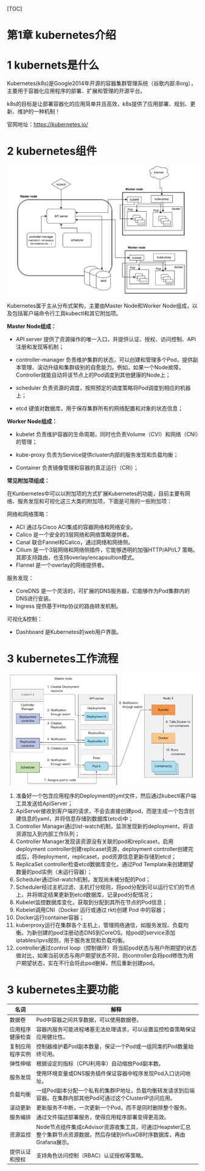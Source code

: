 [TOC]



# 第1章 kubernetes介绍

# 1  kubernets是什么
Kubernetes(k8s)是Google2014年开源的容器集群管理系统（谷歌内部:Borg），主要用于容器化应用程序的部署、扩展和管理的开源平台。

k8s的目标是让部署容器化的应用简单并且高效，k8s提供了应用部署、规划、更新、维护的一种机制！

官网地址：<https://kubernetes.io/>



# 2 kubernetes组件

![1465170-20190403102521028-1937176408](assets/1465170-20190403102521028-1937176408.png)

Kubernetes属于主从分布式架构，主要由Master Node和Worker Node组成，以及包括客户端命令行工具kubectl和其它附加项。

**Master Node组成：**

- API server 提供了资源操作的唯一入口，并提供认证、授权、访问控制、API注册和发现等机制；

- controller-manager 负责维护集群的状态，可以创建和管理多个Pod，提供副本管理、滚动升级和集群级别的自愈能力。例如，如果一个Node故障，Controller就能自动将该节点上的Pod调度到其他健康的Node上；

- scheduler 负责资源的调度，按照预定的调度策略将Pod调度到相应的机器上；
- etcd 键值对数据库，用于保存集群所有的网络配置和对象的状态信息；



**Worker Node组成：**

- kubelet 负责维护容器的生命周期，同时也负责Volume（CVI）和网络（CNI）的管理；

- kube-proxy 负责为Service提供cluster内部的服务发现和负载均衡；

- Container 负责镜像管理和容器的真正运行（CRI）；



**常见附加项组成：**

在Kunbernetes中可以以附加项的方式扩展Kubernetes的功能，目前主要有网络、服务发现和可视化这三大类的附加项，下面是可用的一些附加项：

网络和网络策略：

- ACI 通过与Cisco ACI集成的容器网络和网络安全。
- Calico 是一个安全的3层网络和网络策略提供者。
- Canal 联合Fannel和Calico，通过网络和网络侧。
- Cilium 是一个3层网络和网络侧插件，它能够透明的加强HTTP/API/L7 策略。其即支持路由，也支持overlay/encapsultion模式。
- Flannel 是一个overlay的网络提供者。

服务发现：

- CoreDNS 是一个灵活的，可扩展的DNS服务器，它能够作为Pod集群内的DNS进行安装。
- Ingress 提供基于Http协议的路由转发机制。

可视化&控制：

- Dashboard 是Kubernetes的web用户界面。



# 3 kubernetes工作流程

![20191226215409](assets/20191226215409.png)

1. 准备好一个包含应用程序的Deployment的yml文件，然后通过kubectl客户端工具发送给ApiServer；
2. ApiServer接收到客户端的请求，不会去直接创建pod，而是生成一个包含创建信息的yaml，并将信息存储到数据库(etcd)中；
3. Controller Manager通过list-watch机制，监测发现新的deployment，将该资源加入到内部工作队列；
4. Controller Manager发现该资源没有关联的pod和replicaset，启用 deployment controller创建replicaset资源，deployment controller创建完成后，将deployment，replicaset，pod资源信息更新存储到etcd；
5. ReplicaSet controller检查etcd数据库变化，通过Pod Template来创建期望数量的pod实例（未运行容器）；
6. Scheduler通过list-watch机制，发现尚未被分配的Pod；
7. Scheduler经过主机过滤、主机打分规则，将pod分配到可以运行它们的节点上，并将绑定结果更新到etcd数据库，记录pod分配情况；
8. Kubelet监控数据库变化，获取到分配到其所在节点的Pod信息；
9. Kubelet调用CNI（Docker 运行或通过 rkt)创建 Pod 中的容器；
10. Docker运行container容器；
11. kuberproxy运行在集群各个主机上，管理网络通信，如服务发现、负载均衡。为新创建的pod注册动态DNS到CoreOS。给pod的service添加iptables/ipvs规则，用于服务发现和负载均衡。
12. controller通过control loop（控制循环）将当前pod状态与用户所期望的状态做对比，如果当前状态与用户期望状态不同，则controller会将pod修改为用户期望状态，实在不行会将此pod删掉，然后重新创建pod。













# 3 kubernetes主要功能

| 名词             | 解释                                                         |
| ---------------- | ------------------------------------------------------------ |
| 数据卷           | Pod中容器之间共享数据，可以使用数据卷。                      |
| 应用程序健康检查 | 容器内服务可能进程堵塞无法处理请求，可以设置监控检查策略保证应用健壮性。 |
| 复制应用程序实例 | 控制器维护着Pod副本数量，保证一个Pod或一组同类的Pod数量始终可用。 |
| 弹性伸缩         | 根据设定的指标（CPU利用率）自动缩放Pod副本数。               |
| 服务发现         | 使用环境变量或DNS服务插件保证容器中程序发现Pod入口访问地址。 |
| 负载均衡         | 一组Pod副本分配一个私有的集群IP地址，负载均衡转发请求到后端容器。在集群内部其他Pod可通过这个ClusterIP访问应用。 |
| 滚动更新         | 更新服务不中断，一次更新一个Pod，而不是同时删除整个服务。    |
| 服务编排         | 通过文件描述部署服务，使得应用程序部署变得更高效。           |
| 资源监控         | Node节点组件集成cAdvisor资源收集工具，可通过Heapster汇总整个集群节点资源数据，然后存储到InfluxDB时序数据库，再由Grafana展示。 |
| 提供认证和授权   | 支持角色访问控制（RBAC）认证授权等策略。                     |